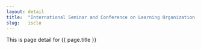 ```yaml
---
layout: detail
title:  "International Seminar and Conference on Learning Organization 2016"
slug:   isclo
---
```


This is page detail for {{ page.title }}

